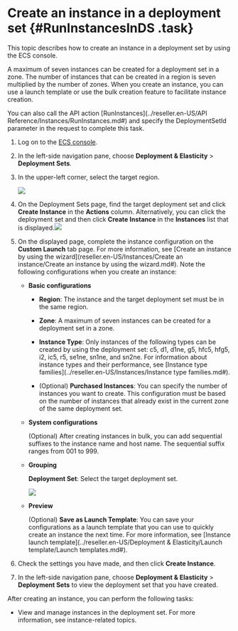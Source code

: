 # Create an instance in a deployment set {#RunInstancesInDS .task}

This topic describes how to create an instance in a deployment set by using the ECS console.

A maximum of seven instances can be created for a deployment set in a zone. The number of instances that can be created in a region is seven multiplied by the number of zones. When you create an instance, you can use a launch template or use the bulk creation feature to facilitate instance creation.

You can also call the API action [RunInstances](../reseller.en-US/API Reference/Instances/RunInstances.md#) and specify the DeploymentSetId parameter in the request to complete this task.

1.  Log on to the [ECS console](https://partners-intl.console.aliyun.com/#/ecs).
2.  In the left-side navigation pane, choose **Deployment & Elasticity** \> **Deployment Sets**.
3.  In the upper-left corner, select the target region. 

    ![](http://static-aliyun-doc.oss-cn-hangzhou.aliyuncs.com/assets/img/123261/156341327350161_en-US.png)

4.  On the Deployment Sets page, find the target deployment set and click **Create Instance** in the **Actions** column. Alternatively, you can click the deployment set and then click **Create Instance** in the **Instances** list that is displayed.![](http://static-aliyun-doc.oss-cn-hangzhou.aliyuncs.com/assets/img/21509/156341327312127_en-US.png)


5.  On the displayed page, complete the instance configuration on the **Custom Launch** tab page. For more information, see [Create an instance by using the wizard](reseller.en-US/Instances/Create an instance/Create an instance by using the wizard.md#). Note the following configurations when you create an instance: 
    -   **Basic configurations** 
        -   **Region**: The instance and the target deployment set must be in the same region.

        -   **Zone**: A maximum of seven instances can be created for a deployment set in a zone.

        -   **Instance Type**: Only instances of the following types can be created by using the deployment set: c5, d1, d1ne, g5, hfc5, hfg5, i2, ic5, r5, se1ne, sn1ne, and sn2ne. For information about instance types and their performance, see [Instance type families](../reseller.en-US/Instances/Instance type families.md#).

        -   \(Optional\) **Purchased Instances**: You can specify the number of instances you want to create. This configuration must be based on the number of instances that already exist in the current zone of the same deployment set.
    -   **System configurations** 

        \(Optional\) After creating instances in bulk, you can add sequential suffixes to the instance name and host name. The sequential suffix ranges from 001 to 999.

    -   **Grouping** 

        **Deployment Set**: Select the target deployment set.

        ![](http://static-aliyun-doc.oss-cn-hangzhou.aliyuncs.com/assets/img/21509/156341327412135_en-US.png)

    -   **Preview** 

        \(Optional\) **Save as Launch Template**: You can save your configurations as a launch template that you can use to quickly create an instance the next time. For more information, see [Instance launch template](../reseller.en-US/Deployment & Elasticity/Launch template/Launch templates.md#).

6.  Check the settings you have made, and then click **Create Instance**.
7.  In the left-side navigation pane, choose **Deployment & Elasticity** \> **Deployment Sets** to view the deployment set that you have created.

After creating an instance, you can perform the following tasks:

-   View and manage instances in the deployment set. For more information, see instance-related topics.


